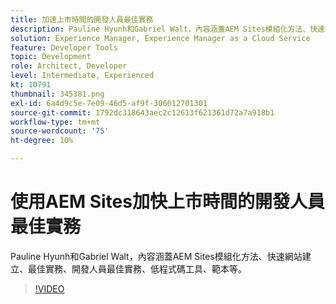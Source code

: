 ```yaml
---
title: 加速上市時間的開發人員最佳實務
description: Pauline Hyunh和Gabriel Walt，內容涵蓋AEM Sites模組化方法、快速網站建立、最佳作法……開發人員最佳作法、低程式碼工具、範本等。 (應該介於 60 到 160 個字元之間，但實際為 177 個字元)
solution: Experience Manager, Experience Manager as a Cloud Service
feature: Developer Tools
topic: Development
role: Architect, Developer
level: Intermediate, Experienced
kt: 10791
thumbnail: 345381.png
exl-id: 6a4d9c5e-7e09-46d5-af9f-306012701301
source-git-commit: 1792dc318643aec2c12613f621361d72a7a918b1
workflow-type: tm+mt
source-wordcount: '75'
ht-degree: 10%

---
```


# 使用AEM Sites加快上市時間的開發人員最佳實務

Pauline Hyunh和Gabriel Walt，內容涵蓋AEM Sites模組化方法、快速網站建立、最佳實務、開發人員最佳實務、低程式碼工具、範本等。

>[!VIDEO](https://video.tv.adobe.com/v/345381/?quality=12&learn=on)
